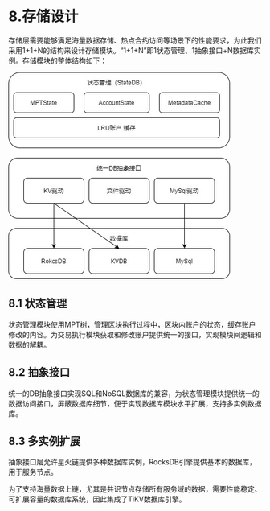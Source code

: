 # 8.存储设计

存储层需要能够满足海量数据存储、热点合约访问等场景下的性能要求，为此我们采用1+1+N的结构来设计存储模块。“1+1+N”即1状态管理、1抽象接口+N数据库实例。存储模块的整体结构如下：

<img src="../_static/images/9.0-1存储结构设计.png">

## 8.1 状态管理

状态管理模块使用MPT树，管理区块执行过程中，区块内账户的状态，缓存账户修改的内容。为交易执行模块获取和修改账户提供统一的接口，实现模块间逻辑和数据的解耦。

## 8.2 抽象接口

统一的DB抽象接口实现SQL和NoSQL数据库的兼容，为状态管理模块提供统一的数据访问接口，屏蔽数据库细节，便于实现数据库模块水平扩展，支持多实例数据库。

## 8.3 多实例扩展

抽象接口层允许星火链提供多种数据库实例，RocksDB引擎提供基本的数据库，用于服务节点。

为了支持海量数据上链，尤其是共识节点存储所有服务域的数据，需要性能稳定、可扩展容量的数据库系统，因此集成了TiKV数据库引擎。